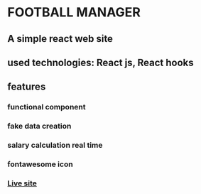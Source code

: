 # FOOTBALL MANAGER

## A simple react web site 

## used technologies: React js, React hooks

## features
### functional component
### fake data creation 
### salary calculation real time
### fontawesome icon

### [Live site](https://objective-keller-a53bc8.netlify.app/)
